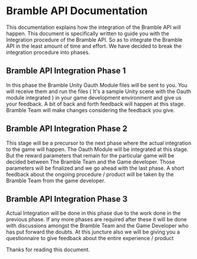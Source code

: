 # Bramble API Documentation

This documentation explains how the integration of the Bramble API will happen. This document is specifically written to guide you with the Integration procedure of the Bramble API. So as to integrate the Bramble API in the least amount of time and effort. We have decided to break the integration procedure into phases.

## Bramble API Integration Phase 1
In this phase the Bramble Unity Oauth Module files will be sent to you. You will receive them and run the files ( It's a sample Unity scene with the Oauth module integrated ) in your game development environment and give us your feedback. A bit of back and forth feedback will happen at this stage. Bramble Team will make changes considering the feedback you give.

## Bramble API Integration Phase 2
This stage will be a precursor to the next phase where the actual integration to the game will happen. The Oauth Module will be integrated at this stage. But the reward parameters that remain for the particular game will be decided between The Bramble Team and the Game developer. Those parameters will be finalized and we go ahead with the last phase. A short  feedback about the ongoing procedure / product will be taken by the Bramble Team from the game developer. 
## Bramble API Integration Phase 3
Actual Integration will be done in this phase due to the work done in the previous phase. If any more phases are required after these it will be done with discussions amongst the Bramble Team and the Game Developer who has put forward the doubts. At this juncture also we will be giving you a questionnaire to give feedback about the entire experience / product


Thanks for reading this document.
